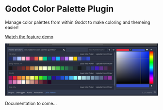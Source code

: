 # Godot Color Palette Plugin
Manage color palettes from within Godot to make coloring and themeing easier!

[Watch the feature demo](https://streamable.com/gw4n99)

![Sample](sample.png "Sample")

Documentation to come...